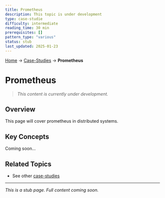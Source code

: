 ```yaml
---
title: Prometheus
description: This topic is under development
type: case-studie
difficulty: intermediate
reading_time: 30 min
prerequisites: []
pattern_type: "various"
status: stub
last_updated: 2025-01-23
---
```


<!-- Navigation -->
[Home](../introduction/index.md) → [Case-Studies](index.md) → **Prometheus**

# Prometheus

> *This content is currently under development.*

## Overview

This page will cover prometheus in distributed systems.

## Key Concepts

Coming soon...

## Related Topics

- See other [case-studies](index.md)

---

*This is a stub page. Full content coming soon.*
